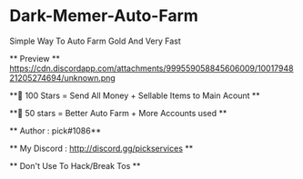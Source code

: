 # Dark-Memer-Auto-Farm
Simple Way To Auto Farm Gold And Very Fast

** Preview **
https://cdn.discordapp.com/attachments/999559058845606009/1001794821205274694/unknown.png

**🚀 100 Stars = Send All Money + Sellable Items to Main Acount  **

**🚀 50 stars = Better Auto Farm + More Accounts used **




** Author : pick#1086**

** My Discord : http://discord.gg/pickservices **

** Don't Use To Hack/Break Tos **

